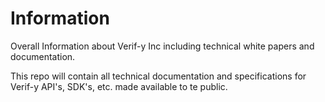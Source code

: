 # Information
Overall Information about Verif-y Inc including technical white papers and documentation.

This repo will contain all technical documentation and specifications for Verif-y API's, SDK's, etc. made available to te public.
